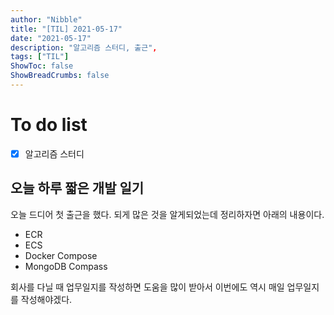 ```yaml
---
author: "Nibble"
title: "[TIL] 2021-05-17"
date: "2021-05-17"
description: "알고리즘 스터디, 출근",
tags: ["TIL"]
ShowToc: false
ShowBreadCrumbs: false
---
```


# To do list
- [x] 알고리즘 스터디

## 오늘 하루 짧은 개발 일기
오늘 드디어 첫 출근을 했다. 되게 많은 것을 알게되었는데 정리하자면 아래의 내용이다.
- ECR
- ECS
- Docker Compose
- MongoDB Compass

회사를 다닐 때 업무일지를 작성하면 도움을 많이 받아서 이번에도 역시 매일 업무일지를 작성해야겠다.